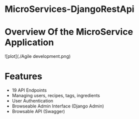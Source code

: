 # MicroServices-DjangoRestApi
# Overview Of the MicroService Application 
![plot](./Agile development.png)


# Features
- 19 API Endpoints
- Managing users, recipes, tags, ingredients
- User Authentication
- Browseable Admin Interface (Django Admin)
- Browsable API (Swagger)